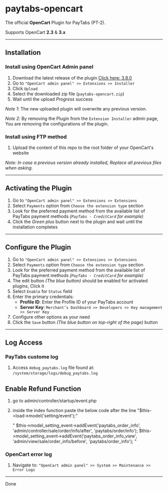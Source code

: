 # paytabs-opencart

The official **OpenCart** Plugin for PayTabs (PT-2).

Supports OpenCart **2.3** & **3.x**

- - -

## Installation

### Install using OpenCart Admin panel

1. Download the latest release of the plugin [Click here: 3.8.0](<https://github.com/paytabscom/paytabs-opencart/releases/download/3.8.0/paytabs-opencart.ocmod.zip>)
2. Go to `"OpenCart admin panel" >> Extensions >> Installer`
3. Click `Upload`
4. Select the downloaded zip file (`paytabs-opencart.zip`)
5. Wait until the upload *Progress* success

*Note 1*: The new uploaded plugin will overwrite any previous version.

*Note 2*: By removing the Plugin from the `Extension Installer` admin page, You are removing the configurations of the plugin.

### Install using FTP method

1. Upload the content of this repo to the root folder of your OpenCart's website

*Note: In case a previous version already installed, Replace all previous files when asking.*

- - -

## Activating the Plugin

1. Go to `"OpenCart admin panel" >> Extensions >> Extensions`
2. Select `Payments` option from `Choose the extension type` section
3. Look for the preferred payment method from the available list of PayTabs payment methods *(`PayTabs - CreditCard` for example)*
4. Click the *Green plus* button next to the plugin and wait until the installation completes

- - -

## Configure the Plugin

1. Go to `"OpenCart admin panel" >> Extensions >> Extensions`
2. Select `Payments` option from `Choose the extension type` section
3. Look for the preferred payment method from the available list of PayTabs payment methods *(`PayTabs - CreditCard` for example)*
4. The edit button *(The blue button)* should be enabled for activated plugins, Click it
5. Select `Enable` for `Status` field
6. Enter the primary credentials:
   - **Profile ID**: Enter the Profile ID of your PayTabs account
   - **Server Key**: `Merchant’s Dashboard >> Developers >> Key management >> Server Key`
7. Configure other options as your need
8. Click the `Save` button *(The blue button on top-right of the page)* button

- - -

## Log Access

### PayTabs custome log

1. Access `debug_paytabs.log` file found at: `/system/storage/logs/debug_paytabs.log`

## Enable Refund Function
1. go to admin/controller/startup/event.php
2. inside the index function paste the below code after the line "$this->load->model('setting/event');" 

      " $this->model_setting_event->addEvent('paytabs_order_info', 'admin/controller/sale/order/info/after', 'paytabs/order/info');
		  $this->model_setting_event->addEvent('paytabs_order_info_view', 'admin/view/sale/order_info/before', 'paytabs/order_info'); "


### OpenCart error log

1. Navigate to: `"OpenCart admin panel" >> System >> Maintenance >> Error Logs`

- - -

Done
